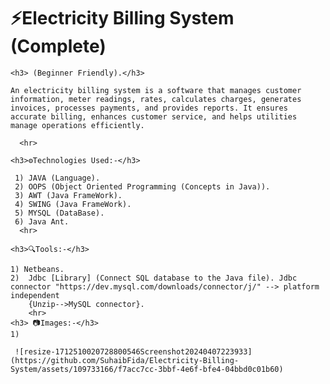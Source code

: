 # ⚡Electricity Billing System (Complete)

    <h3> (Beginner Friendly).</h3>
    
    An electricity billing system is a software that manages customer information, meter readings, rates, calculates charges, generates invoices, processes payments, and provides reports. It ensures 
    accurate billing, enhances customer service, and helps utilities manage operations efficiently.
    
      <hr>
     
    <h3>⚙️Technologies Used:-</h3>
      
     1) JAVA (Language).
     2) OOPS (Object Oriented Programming (Concepts in Java)).
     3) AWT (Java FrameWork).
     4) SWING (Java FrameWork).
     5) MYSQL (DataBase).
     6) Java Ant.
      <hr>
    
    <h3>🔍Tools:-</h3>
    
    1) Netbeans.
    2)  Jdbc [Library] (Connect SQL database to the Java file). Jdbc connector "https://dev.mysql.com/downloads/connector/j/" --> platform independent
        {Unzip-->MySQL connector}.
        <hr>
    <h3> 📷Images:-</h3>
    1)
    
     ![resize-1712510020728800546Screenshot20240407223933](https://github.com/SuhaibFida/Electricity-Billing-System/assets/109733166/f7acc7cc-3bbf-4e6f-bfe4-04bbd0c01b60)












